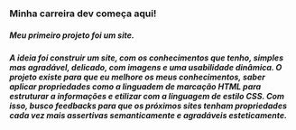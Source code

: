 ### Minha carreira dev começa aqui!

##### Meu primeiro projeto foi um site. 

##### A ideia foi construir um site, com os conhecimentos que tenho, simples mas agradável, delicado, com imagens e uma usabilidade dinâmica. O projeto existe para que eu melhore os meus conhecimentos, saber aplicar propriedades como a linguadem de marcação HTML para estruturar a informações e etilizar com a linguagem de estilo CSS. Com isso, busco feedbacks para que os próximos sites tenham propriedades cada vez mais assertivas semanticamente e agradáveis esteticamente.
